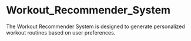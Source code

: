 # Workout_Recommender_System
The Workout Recommender System is designed to generate personalized workout routines based on user preferences. 
